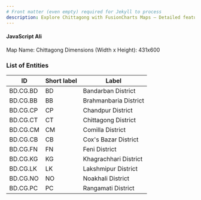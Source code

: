```yaml
---
# Front matter (even empty) required for Jekyll to process
description: Explore Chittagong with FusionCharts Maps – Detailed features for seamless integration. Try now & enhance your data visualization today! 
---
```


#### JavaScript Ali

Map Name: Chittagong
Dimensions (Width x Height): 431x600





### List of Entities

ID | Short label | Label
---|---|---|
BD.CG.BD|BD|Bandarban District
BD.CG.BB|BB|Brahmanbaria District
BD.CG.CP|CP|Chandpur District
BD.CG.CT|CT|Chittagong District
BD.CG.CM|CM|Comilla District
BD.CG.CB|CB|Cox's Bazar District
BD.CG.FN|FN|Feni District
BD.CG.KG|KG|Khagrachhari District
BD.CG.LK|LK|Lakshmipur District
BD.CG.NO|NO|Noakhali District
BD.CG.PC|PC|Rangamati District
